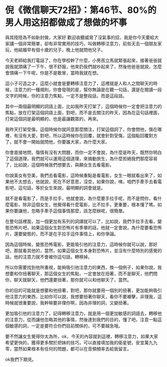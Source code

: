 # 倪《微信聊天72招》：第46节、80%的男人用这招都做成了想做的坏事

與其陸陸為不如新封做，大家好 歡迎收聽威脅了沒氣事的招，我是你今天要給大家講一個非常簡單，卻有非常實用的技巧，叫做轉移注意力，前些天去一個朋友家玩，他結婚早有個十歲的兒子，晚上他就問他兒子。

今天老師給我打電話了，你在學校幹了什麼，小男孩立馬就緊張起來，接著爸爸就說我就頭痛了一下午，很不舒服，他來扔我們就吵起來了，然後他爸爸就說，怎麼會頭痛一下午呢，你是不是敢冒，當時我就在想。

這小子可造之才，這麼小就會是要轉移注意力了，這裡就是人和人之間聊天的時候，注意力的一種規則，你會發現的是，幫你無論是在聽一句話，還是在閱讀一段文字的時候，你的注意力焦點，一定不是整段話，而是這段話。

其中一兩個最明顯的詞語上面，比如我昨天打架了，這個時候你一定會把注意力的焦點，放在打架這個詞語上面，對吧，而不是去關注的昨天，因為在這句話裡面，打架這個詞是最明顯的，也是最讓觀眾的，再來。

我昨天打架受傷，這個時候你就同意那麼關注，打架這個詞了，你會問他，傷在哪裡，有沒有大愛，對吧，所以這時候你在回覆，就會針對受傷，這個點回覆對方了，就不會一開始就問他，你要誰大家，為什麼大家。

你會直接地問，傷情有沒有大問題，而你一定不會說，為什麼是昨天，既然你明白了這個道理，我們就可以運用這個道理，來搞動旅生，為什麼拒絕我們那麼容易了，比如說，這個時候我們想要去，與願女生去看電影。

你說美女有空美，我們去看電影，這時候重點是看電影，女生一眼就看出來了，如果他不太想去，他就說，死在不好意思，沒空，如果你說，咦，咱們手牽手去看電影吧，這句話，等於女生來說，最明顯的詞會就是。

就不是看電影了，而是手拉手，他就會說，為什麼要手拉手呢，而不是問你，看什麼電影，除非這個女生，他覺得看什麼電影，比不拉手，更重要，根本懂了嗎，如果你要讓他，忽略手牽手這個事情那麼，該怎麼辦呢，很簡單。

在整句話裡面，加一個更加有系列的詞譯就可以了，比如說，我們手拉手去看，變態恐怖片吧，如果這個女生對恐怖片有季單的話，他就一定會說，為什麼要看恐怖片，還要變態的，而不是在手拉手這件事情上，和你爭論。

因為這個時候，變態恐怖電影，更能吸引他的注意力，這時候你就可以說，那好吧，那就看其他的，當然，如果這個女生本身對恐怖片，並沒有什麼特別的感覺的話，他的注意力就不會被你這句話，轉移掉。

所以你需要找到他所重視，能夠吸引他注意力的東西，換一個例子，如果你說，我想要和你扭著聊天，那這個女生的焦點，一定會放在扭著，而不是聊天，他們問你，聊天就聊天，他們還要扭著，那你就可以和他聊天了，當然。

你的目的可能就是想要和他扭著，對吧，那你就要用一個別的扭著，更加能夠吸引他注意力的東西，比如你可以說，我想要扭著你聊天，看你不要襯擊，非理我，這時候就很重要說，我幹嘛要非理你啊，因為非理的詞，又變扭著。

更加吸引他的注意力了，記得轉移注意力，就是用一個更加敏感的詞語去，轉移他的注意力，從而讓他忽略其他的事情，然後達到我們的目的，懂了吧，注意一點這個敏感的詞，一定是要符合你們目前關係的，可不要越急哦。

要不然讓女生覺得你太為所，ok，今天的內容就到這裡，轉移注意力，如果大家希望更快的，獲得更多關於把妹的技巧，可以直接填加我的衛星號，安宜萬九九零，當然如果根本有任何的問題，都可以在音頻頻率去給我留言。

ok我們下期見。